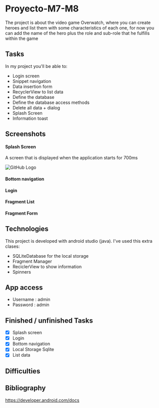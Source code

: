 # Proyecto-M7-M8

The project is about the video game Overwatch, where you can create heroes and list them with some characteristics of each one, for now you can add the name of the hero plus the role and sub-role that he fulfills within the game

## Tasks
In my project you'll be able to:
* Login screen
* Snippet navigation
* Data insertion form
* RecyclerView to list data
* Define the database
* Define the database access methods
* Delete all data + dialog
* Splash Screen
* Information toast

## Screenshots
#### Splash Screen
A screen that is displayed when the application starts for 700ms

![GitHub Logo](https://drive.google.com/file/d/1Qvd8YQZ6auYnDhfKfuxnQjhgAd1g2RnV/view?usp=sharing)

#### Bottom navigation

#### Login

#### Fragment List

#### Fragment Form

## Technologies
This project is developed with android studio (java).
I've used this extra clases:

* SQLiteDatabase for the local storage
* Fragment Manager
* ReciclerView to show information
* Spinners 


## App access
* Username : admin
* Password : admin

## Finished / unfinished Tasks
- [x] Splash screen
- [x] Login
- [x] Bottom navigation
- [x] Local Storage Sqlite
- [x] List data

## Difficulties

## Bibliography
https://developer.android.com/docs
